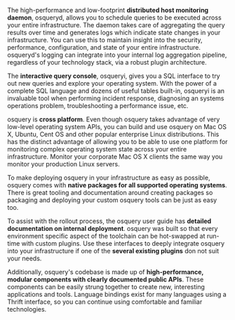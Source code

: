 The high-performance and low-footprint **distributed host monitoring daemon**, osqueryd, allows you to schedule queries to be executed across your entire infrastructure. The daemon takes care of aggregating the query results over time and generates logs which indicate state changes in your infrastructure. You can use this to maintain insight into the security, performance, configuration, and state of your entire infrastructure. osqueryd's logging can integrate into your internal log aggregation pipeline, regardless of your technology stack, via a robust plugin architecture.

The **interactive query console**, osqueryi, gives you a SQL interface to try out new queries and explore your operating system. With the power of a complete SQL language and dozens of useful tables built-in, osqueryi is an invaluable tool when performing incident response, diagnosing an systems operations problem, troubleshooting a performance issue, etc.

osquery is **cross platform**. Even though osquery takes advantage of very low-level operating system APIs, you can build and use osquery on Mac OS X, Ubuntu, Cent OS and other popular enterprise Linux distributions. This has the distinct advantage of allowing you to be able to use one platform for monitoring complex operating system state across your entire infrastructure. Monitor your corporate Mac OS X clients the same way you monitor your production Linux servers.

To make deploying osquery in your infrastructure as easy as possible, osquery comes with **native packages for all supported operating systems**. There is great tooling and documentation around creating packages so packaging and deploying your custom osquery tools can be just as easy too.

To assist with the rollout process, the osquery user guide has **detailed documentation on internal deployment**. osquery was built so that every environment specific aspect of the toolchain can be hot-swapped at run-time with custom plugins. Use these interfaces to deeply integrate osquery into your infrastructure if one of the **several existing plugins** don not suit your needs.

Additionally, osquery's codebase is made up of **high-performance, modular components with clearly documented public APIs**. These components can be easily strung together to create new, interesting applications and tools. Language bindings exist for many languages using a Thrift interface, so you can continue using comfortable and familiar technologies.
